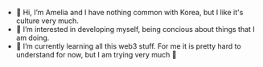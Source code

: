 - 👋 Hi, I’m Amelia and I have nothing common with Korea, but I like it's culture very much.
- 👀 I’m interested in developing myself, being concious about things that I am doing.
- 🌱 I’m currently learning all this web3 stuff. For me it is pretty hard to understand for now, but I am trying very much 💞️


<!---
perryamelia25/perryamelia25 is a ✨ special ✨ repository because its `README.md` (this file) appears on your GitHub profile.
You can click the Preview link to take a look at your changes.
--->
